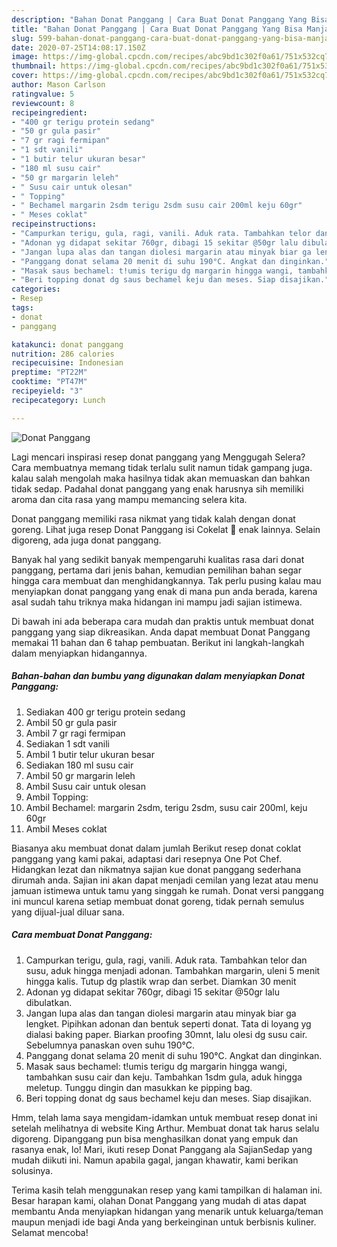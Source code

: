 ```yaml
---
description: "Bahan Donat Panggang | Cara Buat Donat Panggang Yang Bisa Manjain Lidah"
title: "Bahan Donat Panggang | Cara Buat Donat Panggang Yang Bisa Manjain Lidah"
slug: 599-bahan-donat-panggang-cara-buat-donat-panggang-yang-bisa-manjain-lidah
date: 2020-07-25T14:08:17.150Z
image: https://img-global.cpcdn.com/recipes/abc9bd1c302f0a61/751x532cq70/donat-panggang-foto-resep-utama.jpg
thumbnail: https://img-global.cpcdn.com/recipes/abc9bd1c302f0a61/751x532cq70/donat-panggang-foto-resep-utama.jpg
cover: https://img-global.cpcdn.com/recipes/abc9bd1c302f0a61/751x532cq70/donat-panggang-foto-resep-utama.jpg
author: Mason Carlson
ratingvalue: 5
reviewcount: 8
recipeingredient:
- "400 gr terigu protein sedang"
- "50 gr gula pasir"
- "7 gr ragi fermipan"
- "1 sdt vanili"
- "1 butir telur ukuran besar"
- "180 ml susu cair"
- "50 gr margarin leleh"
- " Susu cair untuk olesan"
- " Topping"
- " Bechamel margarin 2sdm terigu 2sdm susu cair 200ml keju 60gr"
- " Meses coklat"
recipeinstructions:
- "Campurkan terigu, gula, ragi, vanili. Aduk rata. Tambahkan telor dan susu, aduk hingga menjadi adonan. Tambahkan margarin, uleni 5 menit hingga kalis. Tutup dg plastik wrap dan serbet. Diamkan 30 menit"
- "Adonan yg didapat sekitar 760gr, dibagi 15 sekitar @50gr lalu dibulatkan."
- "Jangan lupa alas dan tangan diolesi margarin atau minyak biar ga lengket. Pipihkan adonan dan bentuk seperti donat. Tata di loyang yg dialasi baking paper. Biarkan proofing 30mnt, lalu olesi dg susu cair. Sebelumnya panaskan oven suhu 190°C."
- "Panggang donat selama 20 menit di suhu 190°C. Angkat dan dinginkan."
- "Masak saus bechamel: t!umis terigu dg margarin hingga wangi, tambahkan susu cair dan keju. Tambahkan 1sdm gula, aduk hingga meletup. Tunggu dingin dan masukkan ke pipping bag."
- "Beri topping donat dg saus bechamel keju dan meses. Siap disajikan."
categories:
- Resep
tags:
- donat
- panggang

katakunci: donat panggang 
nutrition: 286 calories
recipecuisine: Indonesian
preptime: "PT22M"
cooktime: "PT47M"
recipeyield: "3"
recipecategory: Lunch

---
```



![Donat Panggang](https://img-global.cpcdn.com/recipes/abc9bd1c302f0a61/751x532cq70/donat-panggang-foto-resep-utama.jpg)

Lagi mencari inspirasi resep donat panggang yang Menggugah Selera? Cara membuatnya memang tidak terlalu sulit namun tidak gampang juga. kalau salah mengolah maka hasilnya tidak akan memuaskan dan bahkan tidak sedap. Padahal donat panggang yang enak harusnya sih memiliki aroma dan cita rasa yang mampu memancing selera kita.

Donat panggang memiliki rasa nikmat yang tidak kalah dengan donat goreng. Lihat juga resep Donat Panggang isi Cokelat 🍩 enak lainnya. Selain digoreng, ada juga donat panggang.

Banyak hal yang sedikit banyak mempengaruhi kualitas rasa dari donat panggang, pertama dari jenis bahan, kemudian pemilihan bahan segar hingga cara membuat dan menghidangkannya. Tak perlu pusing kalau mau menyiapkan donat panggang yang enak di mana pun anda berada, karena asal sudah tahu triknya maka hidangan ini mampu jadi sajian istimewa.


Di bawah ini ada beberapa cara mudah dan praktis untuk membuat donat panggang yang siap dikreasikan. Anda dapat membuat Donat Panggang memakai 11 bahan dan 6 tahap pembuatan. Berikut ini langkah-langkah dalam menyiapkan hidangannya.

<!--inarticleads1-->

##### Bahan-bahan dan bumbu yang digunakan dalam menyiapkan Donat Panggang:

1. Sediakan 400 gr terigu protein sedang
1. Ambil 50 gr gula pasir
1. Ambil 7 gr ragi fermipan
1. Sediakan 1 sdt vanili
1. Ambil 1 butir telur ukuran besar
1. Sediakan 180 ml susu cair
1. Ambil 50 gr margarin leleh
1. Ambil  Susu cair untuk olesan
1. Ambil  Topping:
1. Ambil  Bechamel: margarin 2sdm, terigu 2sdm, susu cair 200ml, keju 60gr
1. Ambil  Meses coklat


Biasanya aku membuat donat dalam jumlah Berikut resep donat coklat panggang yang kami pakai, adaptasi dari resepnya One Pot Chef. Hidangkan lezat dan nikmatnya sajian kue donat panggang sederhana dirumah anda. Sajian ini akan dapat menjadi cemilan yang lezat atau menu jamuan istimewa untuk tamu yang singgah ke rumah. Donat versi panggang ini muncul karena setiap membuat donat goreng, tidak pernah semulus yang dijual-jual diluar sana. 

<!--inarticleads2-->

##### Cara membuat Donat Panggang:

1. Campurkan terigu, gula, ragi, vanili. Aduk rata. Tambahkan telor dan susu, aduk hingga menjadi adonan. Tambahkan margarin, uleni 5 menit hingga kalis. Tutup dg plastik wrap dan serbet. Diamkan 30 menit
1. Adonan yg didapat sekitar 760gr, dibagi 15 sekitar @50gr lalu dibulatkan.
1. Jangan lupa alas dan tangan diolesi margarin atau minyak biar ga lengket. Pipihkan adonan dan bentuk seperti donat. Tata di loyang yg dialasi baking paper. Biarkan proofing 30mnt, lalu olesi dg susu cair. Sebelumnya panaskan oven suhu 190°C.
1. Panggang donat selama 20 menit di suhu 190°C. Angkat dan dinginkan.
1. Masak saus bechamel: t!umis terigu dg margarin hingga wangi, tambahkan susu cair dan keju. Tambahkan 1sdm gula, aduk hingga meletup. Tunggu dingin dan masukkan ke pipping bag.
1. Beri topping donat dg saus bechamel keju dan meses. Siap disajikan.


Hmm, telah lama saya mengidam-idamkan untuk membuat resep donat ini setelah melihatnya di website King Arthur. Membuat donat tak harus selalu digoreng. Dipanggang pun bisa menghasilkan donat yang empuk dan rasanya enak, lo! Mari, ikuti resep Donat Panggang ala SajianSedap yang mudah diikuti ini. Namun apabila gagal, jangan khawatir, kami berikan solusinya. 

Terima kasih telah menggunakan resep yang kami tampilkan di halaman ini. Besar harapan kami, olahan Donat Panggang yang mudah di atas dapat membantu Anda menyiapkan hidangan yang menarik untuk keluarga/teman maupun menjadi ide bagi Anda yang berkeinginan untuk berbisnis kuliner. Selamat mencoba!
